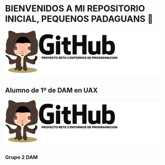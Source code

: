 # BIENVENIDOS A MI REPOSITORIO INICIAL, PEQUENOS PADAGUANS 👋

![Imagen_de_portada](recursos/banner_head.png)
## Alumno de 1º de DAM en UAX
![Imagen_de_portada](recursos/banner_head.png)

### Grupo 2 DAM

<!--
**uanmita/uanmita** is a ✨ _special_ ✨ repository because its `README.md` (this file) appears on your GitHub profile.

Here are some ideas to get you started:

- 🔭 I’m currently working on ...
- 🌱 I’m currently learning ...
- 👯 I’m looking to collaborate on ...
- 🤔 I’m looking for help with ...
- 💬 Ask me about ...
- 📫 How to reach me: ...
- 😄 Pronouns: ...
- ⚡ Fun fact: ...
-->
